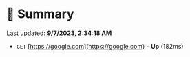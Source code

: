 # 📖 Summary
Last updated: **9/7/2023, 2:34:18 AM**

- `GET` [https://google.com](https://google.com) - **Up** (182ms)
